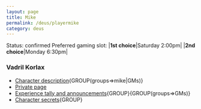 ```yaml
---
layout: page
title: Mike
permalink: /deus/playermike
category: deus
---
```

Status: confirmed
Preferred gaming slot:
|__1st choice__|Saturday 2:00pm|
|__2nd choice__|Monday 6:30pm|
### Vadril Korlax
* [Character description](char-public-mike){GROUP(groups=&gt;mike|GMs)}
* [Private page](char-private-mike)
* [Experience tally and announcements](announce-mike){GROUP}{GROUP(groups=&gt;GMs)}
* [Character secrets](char-secrets-mike){GROUP}

